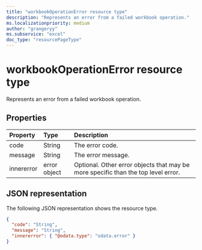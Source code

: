 ```yaml
---
title: "workbookOperationError resource type"
description: "Represents an error from a failed workbook operation."
ms.localizationpriority: medium
author: "grangeryy"
ms.subservice: "excel"
doc_type: "resourcePageType"
---
```


# workbookOperationError resource type

Represents an error from a failed workbook operation.

## Properties

| Property     | Type        | Description |
|:-------------|:------------|:------------|
|code|String| The error code.|
|message|String| The error message.|
|innererror|error object| Optional. Other error objects that may be more specific than the top level error.|

## JSON representation

The following JSON representation shows the resource type.

<!-- {
  "blockType": "resource",
  "optionalProperties": [

  ],
  "@odata.type": "microsoft.graph.workbookOperationError",
  "baseType": null
}-->

```json
{
  "code": "String",
  "message": "String",
  "innererror": { "@odata.type": "odata.error" }
}
```

<!-- uuid: 16cd6b66-4b1a-43a1-adaf-3a886856ed98
2019-02-04 14:57:30 UTC -->
<!-- {
  "type": "#page.annotation",
  "description": "workbookOperationError resource",
  "keywords": "",
  "section": "documentation",
  "tocPath": ""
}-->


